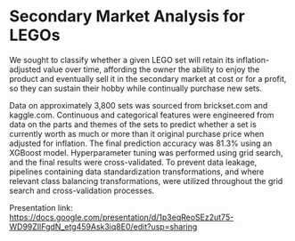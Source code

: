 # Secondary Market Analysis for LEGOs
We sought to classify whether a given LEGO set will retain its inflation-adjusted value over time, affording the owner the ability to enjoy the product and eventually sell it in the secondary market at cost or for a profit, so they can sustain their hobby while continually purchase new sets.

Data on approximately 3,800 sets was sourced from brickset.com and kaggle.com. Continuous and categorical features were engineered from data on the parts and themes of the sets to predict whether a set is currently worth as much or more than it original purchase price when adjusted for inflation. The final prediction accuracy was 81.3% using an XGBoost model. Hyperparameter tuning was performed using grid search, and the final results were cross-validated. To prevent data leakage, pipelines containing data standardization transformations, and where relevant class balancing transformations, were utilized throughout the grid search and cross-validation processes.

Presentation link: https://docs.google.com/presentation/d/1p3eqReoSEz2ut75-WD99ZIlFgdN_etg459Ask3iq8E0/edit?usp=sharing
